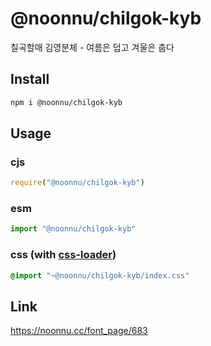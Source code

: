 # @noonnu/chilgok-kyb
칠곡할매 김영분체 - 여름은 덥고 겨울은 춥다

## Install
```sh
npm i @noonnu/chilgok-kyb
```
## Usage
### cjs
```js
require("@noonnu/chilgok-kyb")
```
### esm
```js
import "@noonnu/chilgok-kyb"
```
### css (with [css-loader](https://github.com/webpack-contrib/css-loader))
```css
@import "~@noonnu/chilgok-kyb/index.css"
```

## Link
https://noonnu.cc/font_page/683